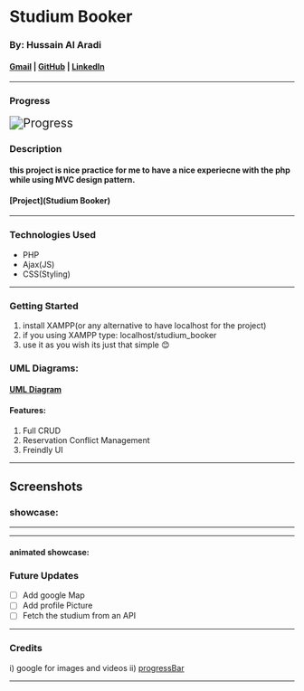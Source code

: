 # Studium Booker

### By: Hussain Al Aradi

#### [Gmail](hussainaradi.ha@gmail.com) | [GitHub](https://github.com/HussainALAradi5) | [LinkedIn](https://www.linkedin.com/in/hussainalaradi/)

---

### **Progress**

<img src="https://img.shields.io/badge/progress-94%25-royalblue" alt="Progress" style="zoom:150%;" />

### **Description**

#### this project is nice practice for me to have a nice experiecne with the php while using MVC design pattern.

#### [Project](Studium Booker)

---

### **Technologies Used**

- PHP
- Ajax(JS)
- CSS(Styling)

---

### **Getting Started**

1. install XAMPP(or any alternative to have localhost for the project)
2. if you using XAMPP type: localhost/studium_booker
3. use it as you wish
   its just that simple 😊

### UML Diagrams:

#### [UML Diagram](./images/studium_booking.png)

#### Features:

1. Full CRUD
2. Reservation Conflict Management
3. Freindly UI

---

## **Screenshots**

### showcase:

---

---

#### animated showcase:

### **Future Updates**

- [ ] Add google Map
- [ ] Add profile Picture
- [ ] Fetch the studium from an API

---

### **Credits**

i) google for images and videos
ii) [progressBar](https://shields.io/)

---

